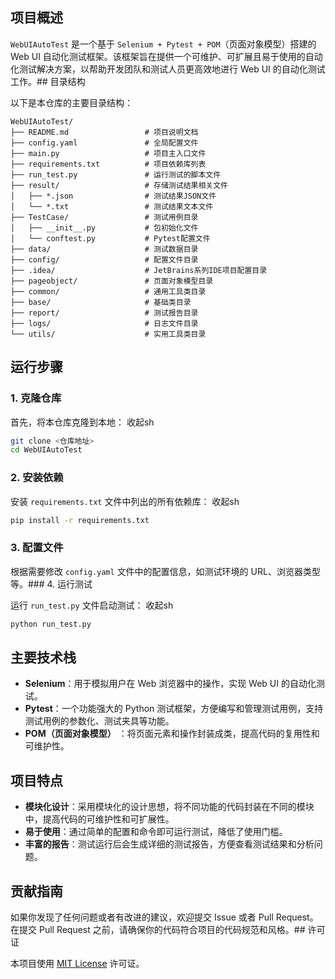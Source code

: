 ## 项目概述

`WebUIAutoTest` 是一个基于 `Selenium + Pytest + POM`（页面对象模型）搭建的 Web UI 自动化测试框架。该框架旨在提供一个可维护、可扩展且易于使用的自动化测试解决方案，以帮助开发团队和测试人员更高效地进行 Web UI 的自动化测试工作。## 目录结构

以下是本仓库的主要目录结构：


```plaintext
WebUIAutoTest/
├── README.md                 # 项目说明文档
├── config.yaml               # 全局配置文件
├── main.py                   # 项目主入口文件
├── requirements.txt          # 项目依赖库列表
├── run_test.py               # 运行测试的脚本文件
├── result/                   # 存储测试结果相关文件
│   ├── *.json                # 测试结果JSON文件
│   └── *.txt                 # 测试结果文本文件
├── TestCase/                 # 测试用例目录
│   ├── __init__.py           # 包初始化文件
│   └── conftest.py           # Pytest配置文件
├── data/                     # 测试数据目录
├── config/                   # 配置文件目录
├── .idea/                    # JetBrains系列IDE项目配置目录
├── pageobject/               # 页面对象模型目录
├── common/                   # 通用工具类目录
├── base/                     # 基础类目录
├── report/                   # 测试报告目录
├── logs/                     # 日志文件目录
└── utils/                    # 实用工具类目录
```

## 运行步骤

### 1. 克隆仓库

首先，将本仓库克隆到本地：
收起sh

```sh
git clone <仓库地址>
cd WebUIAutoTest
```

### 2. 安装依赖

安装 `requirements.txt` 文件中列出的所有依赖库：
收起sh

```sh
pip install -r requirements.txt
```

### 3. 配置文件

根据需要修改 `config.yaml` 文件中的配置信息，如测试环境的 URL、浏览器类型等。### 4. 运行测试

运行 `run_test.py` 文件启动测试：
收起sh

```sh
python run_test.py
```

## 主要技术栈

* **Selenium**：用于模拟用户在 Web 浏览器中的操作，实现 Web UI 的自动化测试。
* **Pytest**：一个功能强大的 Python 测试框架，方便编写和管理测试用例，支持测试用例的参数化、测试夹具等功能。
* **POM（页面对象模型）** ：将页面元素和操作封装成类，提高代码的复用性和可维护性。

## 项目特点

* **模块化设计**：采用模块化的设计思想，将不同功能的代码封装在不同的模块中，提高代码的可维护性和可扩展性。
* **易于使用**：通过简单的配置和命令即可运行测试，降低了使用门槛。
* **丰富的报告**：测试运行后会生成详细的测试报告，方便查看测试结果和分析问题。

## 贡献指南

如果你发现了任何问题或者有改进的建议，欢迎提交 Issue 或者 Pull Request。在提交 Pull Request 之前，请确保你的代码符合项目的代码规范和风格。## 许可证

本项目使用 [MIT License](https://opensource.org/licenses/MIT) 许可证。
